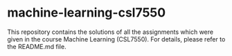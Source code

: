 # machine-learning-csl7550
This repository contains the solutions of all the assignments which were given in the course Machine Learning (CSL7550). For details, please refer to the README.md file.
